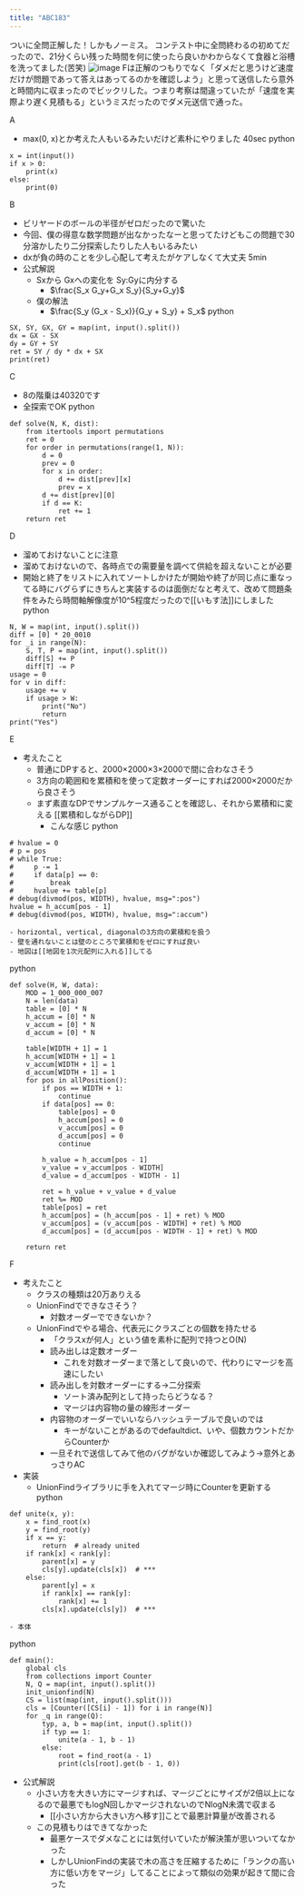 ```yaml
---
title: "ABC183"
---
```


ついに全問正解した！しかもノーミス。
コンテスト中に全問終わるの初めてだったので、21分くらい残った時間を何に使ったら良いかわからなくて食器と浴槽を洗ってました(苦笑)
![image](https://gyazo.com/c3a83f04dc6802c2d35d8b209448675b/thumb/1000)
Fは正解のつもりでなく「ダメだと思うけど速度だけが問題であって答えはあってるのかを確認しよう」と思って送信したら意外と時間内に収まったのでビックリした。つまり考察は間違っていたが「速度を実際より遅く見積もる」というミスだったのでダメ元送信で通った。

A
- max(0, x)とか考えた人もいるみたいだけど素朴にやりました 40sec
python

```
x = int(input())
if x > 0:
    print(x)
else:
    print(0)
```


B
- ビリヤードのボールの半径がゼロだったので驚いた
- 今回、僕の得意な数学問題が出なかったなーと思ってたけどもこの問題で30分溶かしたり二分探索したりした人もいるみたい
- dxが負の時のことを少し心配して考えたがケアしなくて大丈夫 5min
- 公式解説
    - Sxから Gxへの変化を Sy:Gyに内分する
        - $\frac{S_x G_y+G_x  S_y}{S_y+G_y}$
    - 僕の解法
        - $\frac{S_y (G_x - S_x)}{G_y + S_y} + S_x$
python

```
SX, SY, GX, GY = map(int, input().split())
dx = GX - SX
dy = GY + SY
ret = SY / dy * dx + SX
print(ret)
```


C
- 8の階乗は40320です
- 全探索でOK
python

```
def solve(N, K, dist):
    from itertools import permutations
    ret = 0
    for order in permutations(range(1, N)):
        d = 0
        prev = 0
        for x in order:
            d += dist[prev][x]
            prev = x
        d += dist[prev][0]
        if d == K:
            ret += 1
    return ret
```


D
- 溜めておけないことに注意
- 溜めておけないので、各時点での需要量を調べて供給を超えないことが必要
- 開始と終了をリストに入れてソートしかけたが開始や終了が同じ点に重なってる時にバグらずにきちんと実装するのは面倒だなと考えて、改めて問題条件をみたら時間軸解像度が10^5程度だったので[[いもす法]]にしました
python

```
N, W = map(int, input().split())
diff = [0] * 20_0010
for _i in range(N):
    S, T, P = map(int, input().split())
    diff[S] += P
    diff[T] -= P
usage = 0
for v in diff:
    usage += v
    if usage > W:
        print("No")
        return
print("Yes")
```


E
- 考えたこと
    - 普通にDPすると、2000×2000×3×2000で間に合わなさそう
    - 3方向の範囲和を累積和を使って定数オーダーにすれば2000×2000だから良さそう
    - まず素直なDPでサンプルケース通ることを確認し、それから累積和に変える [[累積和しながらDP]]
        - こんな感じ
python

```
# hvalue = 0
# p = pos
# while True:
#     p -= 1
#     if data[p] == 0:
#         break
#     hvalue += table[p]
# debug(divmod(pos, WIDTH), hvalue, msg=":pos")
hvalue = h_accum[pos - 1]
# debug(divmod(pos, WIDTH), hvalue, msg=":accum")
```

    - horizontal, vertical, diagonalの3方向の累積和を扱う
    - 壁を通れないことは壁のところで累積和をゼロにすれば良い
    - 地図は[[地図を1次元配列に入れる]]してる
python

```
def solve(H, W, data):
    MOD = 1_000_000_007
    N = len(data)
    table = [0] * N
    h_accum = [0] * N
    v_accum = [0] * N
    d_accum = [0] * N

    table[WIDTH + 1] = 1
    h_accum[WIDTH + 1] = 1
    v_accum[WIDTH + 1] = 1
    d_accum[WIDTH + 1] = 1
    for pos in allPosition():
        if pos == WIDTH + 1:
            continue
        if data[pos] == 0:
            table[pos] = 0
            h_accum[pos] = 0
            v_accum[pos] = 0
            d_accum[pos] = 0
            continue

        h_value = h_accum[pos - 1]
        v_value = v_accum[pos - WIDTH]
        d_value = d_accum[pos - WIDTH - 1]

        ret = h_value + v_value + d_value
        ret %= MOD
        table[pos] = ret
        h_accum[pos] = (h_accum[pos - 1] + ret) % MOD
        v_accum[pos] = (v_accum[pos - WIDTH] + ret) % MOD
        d_accum[pos] = (d_accum[pos - WIDTH - 1] + ret) % MOD

    return ret
```


F
- 考えたこと
    - クラスの種類は20万ありえる
    - UnionFindでできなさそう？
        - 対数オーダーでできないか？
    - UnionFindでやる場合、代表元にクラスごとの個数を持たせる
        - 「クラスxが何人」という値を素朴に配列で持つとO(N)
        - 読み出しは定数オーダー
            - これを対数オーダーまで落として良いので、代わりにマージを高速にしたい
        - 読み出しを対数オーダーにする→二分探索
            - ソート済み配列として持ったらどうなる？
            - マージは内容物の量の線形オーダー
        - 内容物のオーダーでいいならハッシュテーブルで良いのでは
            - キーがないことがあるのでdefaultdict、いや、個数カウントだからCounterか
        - 一旦それで送信してみて他のバグがないか確認してみよう→意外とあっさりAC
- 実装
    - UnionFindライブラリに手を入れてマージ時にCounterを更新する
python

```
def unite(x, y):
    x = find_root(x)
    y = find_root(y)
    if x == y:
        return  # already united
    if rank[x] < rank[y]:
        parent[x] = y
        cls[y].update(cls[x])  # ***
    else:
        parent[y] = x
        if rank[x] == rank[y]:
            rank[x] += 1
        cls[x].update(cls[y])  # ***
```

    - 本体
python

```
def main():
    global cls
    from collections import Counter
    N, Q = map(int, input().split())
    init_unionfind(N)
    CS = list(map(int, input().split()))
    cls = [Counter([CS[i] - 1]) for i in range(N)]
    for _q in range(Q):
        typ, a, b = map(int, input().split())
        if typ == 1:
            unite(a - 1, b - 1)
        else:
            root = find_root(a - 1)
            print(cls[root].get(b - 1, 0))
```

- 公式解説
    - 小さい方を大きい方にマージすれば、マージごとにサイズが2倍以上になるので最悪でもlogN回しかマージされないのでNlogN未満で収まる
        - [[小さい方から大きい方へ移す]]ことで最悪計算量が改善される
    - この見積もりはできてなかった
        - 最悪ケースでダメなことには気付いていたが解決策が思いついてなかった
        - しかしUnionFindの実装で木の高さを圧縮するために「ランクの高い方に低い方をマージ」してることによって類似の効果が起きて間に合った
